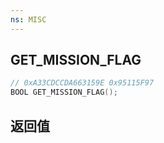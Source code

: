```yaml
---
ns: MISC
---
```

## GET_MISSION_FLAG

```c
// 0xA33CDCCDA663159E 0x95115F97
BOOL GET_MISSION_FLAG();
```


## 返回值
